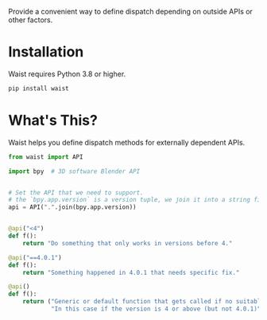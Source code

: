 Provide a convenient way to define dispatch depending on outside APIs or other factors.

# Installation

Waist requires Python 3.8 or higher.

```bash
pip install waist
```

# What's This?
Waist helps you define dispatch methods for externally dependent APIs.


```python
from waist import API

import bpy  # 3D software Blender API


# Set the API that we need to support.
# the `bpy.app.version` is a version tuple, we join it into a string first.
api = API(".".join(bpy.app.version))


@api("<4")
def f():
    return "Do something that only works in versions before 4."

@api("==4.0.1")
def f():
    return "Something happened in 4.0.1 that needs specific fix."

@api()
def f():
    return ("Generic or default function that gets called if no suitable version spec is found." 
            "In this case if the version is 4 or above (but not 4.0.1)")

```
